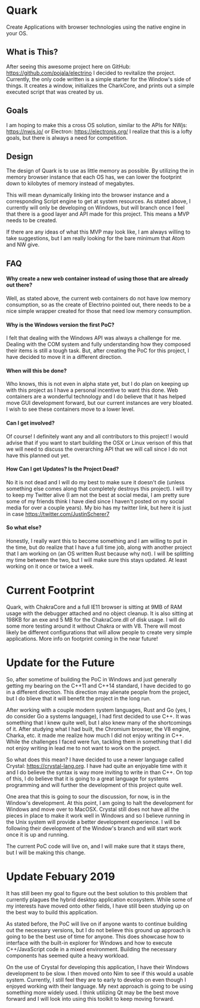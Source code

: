 # Quark
Create Applications with browser technologies using the native engine in your OS.

## What is This?
After seeing this awesome project here on GitHub: https://github.com/pojala/electrino I decided to revitalize the project.
Currently, the only code written is a simple starter for the Window's side of things. It creates a window, initializes the CharkCore, and prints out a simple executed script that was created by us.

## Goals
I am hoping to make this a cross OS solution, similar to the APIs for NWjs: https://nwjs.io/ or Electron: https://electronjs.org/
I realize that this is a lofty goals, but there is always a need for competition.

## Design
The design of Quark is to use as little memory as possible. By utilizing the in memory browser instance that each OS has, we can
lower the footprint down to kilobytes of memory instead of megabytes.

This will mean dynamically linking into the browser instance and a corresponding Script engine to get at system resources.
As stated above, I currently will only be developing on Windows, but will branch once I feel that there is a good layer and API
made for this project. This means a MVP needs to be created.

If there are any ideas of what this MVP may look like, I am always willing to take suggestions, but I am really looking for the bare
minimum that Atom and NW give.

## FAQ

#### Why create a new web container instead of using those that are already out there?
Well, as stated above, the current web containers do not have low memory consumption, so as the create of Electrino pointed out,
there needs to be a nice simple wrapper created for those that need low memory consumption.

#### Why is the Windows version the first PoC?
I felt that dealing with the Windows API was always a challenge for me. Dealing with the COM system and fully understanding how they composed their items is still a tough task. But, after creating the PoC for this project, I have decided to move it in a different direction.

#### When will this be done?
Who knows, this is not even in alpha state yet, but I do plan on keeping up with this project as I have a personal incentive to want this done.
Web containers are a wonderful technology and I do believe that it has helped move GUI development forward, but our current instances are very bloated.
I wish to see these containers move to a lower level.

#### Can I get involved?
Of course! I definitely want any and all contributors to this project! I would advise that if you want to start building the OSX or Linux verison of this that we will need to discuss the overarching API that we will call since I do not have this planned out yet.

#### How Can I get Updates? Is the Project Dead?
No it is not dead and I will do my best to make sure it doesn't die (unless something else comes along that completely destroys this project). I will try to keep my Twitter alive (I am not the best at social medai, I am pretty sure some of my friends think I have died since I haven't posted on my social media for over a couple years). My bio has my twitter link, but here it is just in case https://twitter.com/JustinScherer7

#### So what else?
Honestly, I really want this to become something and I am willing to put in the time, but do realize that I have a full time job, along with another project that I am working on (an OS written Rust because why not). I will be splitting my time between the two, but I will make sure this stays updated. At least working on it once or twice a week.

# Current Footprint
Quark, with ChakraCore and a full IE11 browser is sitting at 9MB of RAM usage with the debugger attached and no object cleanup. It is also sitting at 198KB for an exe and 5 MB for the ChakraCore.dll of disk usage. I will do some more testing around it without Chakra or with V8. There will most likely be different configurations that will allow people to create very simple applications. More info on footprint coming in the near future!

# Update for the Future
So, after sometime of building the PoC in Windows and just generally getting my bearing on the C++11 and C++14 standard, I have decided to go in a different direction. This direction may alienate people from the project, but I do blieve that it will benefit the project in the long run.

After working with a couple modern system languages, Rust and Go (yes, I do consider Go a systems language), I had first decided to use C++. It was something that I knew quite well, but I also knew many of the shortcomings of it. After studying what I had built, the Chromium browser, the V8 engine, Charka, etc. it made me realize how much I did not enjoy writing in C++. While the challenges I faced were fun, tackling them in something that I did not enjoy writing in lead me to not want to work on the project.

So what does this mean? I have decided to use a newer language called Crystal: https://crystal-lang.org. I have had quite an enjoyable time with it and I do believe the syntax is way more inviting to write in than C++. On top of this, I do believe that it is going to a great language for systems programming and will further the development of this project quite well.

One area that this is going to sour the discussion, for now, is in the Window's development. At this point, I am going to halt the development for Windows and move over to MacOSX. Crystal still does not have all the pieces in place to make it work well in Windows and so I believe running in the Unix system will provide a better development experience. I will be following their development of the Window's branch and will start work once it is up and running.

The current PoC code will live on, and I will make sure that it stays there, but I will be making this change.

# Update Febuary 2019
It has still been my goal to figure out the best solution to this problem that currently plagues the hybrid desktop application ecosystem. While some of my interests have moved onto other fields, I have still been studying up on the best way to build this application.

As stated before, the PoC will live on if anyone wants to continue building out the necessary versions, but I do not believe this ground up approach is going to be the best use of time for anyone. This does showcase how to interface with the built-in explorer for Windows and how to execute C++/JavaScript code in a mixed environment. Building the necessary components has seemed quite a heavy workload.

On the use of Crystal for developing this application, I have their Windows development to be slow. I then moved onto Nim to see if this would a usable system. Currently, I still feel they are to early to develop on even though I enjoyed working with their language. My next approach is going to be using something more widely used. I think utilizing Qt may be the best move forward and I will look into using this toolkit to keep moving forward.

